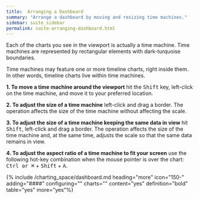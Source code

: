 ```yaml
---
title:  Arranging a Dashboard
summary: "Arrange a dashboard by moving and resizing time machines."
sidebar: suite_sidebar
permalink: suite-arranging-dashboard.html
---
```


Each of the charts you see in the <a data-toggle="tooltip" data-original-title="{{site.data.charting_space.viewport}}">viewport</a> is actually a <a data-toggle="tooltip" data-original-title="{{site.data.charting_space.time_machine}}">time machine</a>. Time machines are represented by rectangular elements with dark-turquoise boundaries.

Time machines may feature one or more <a data-toggle="tooltip" data-original-title="{{site.data.charting_space.timeline_chart}}">timeline charts</a>, right inside them. In other words, timeline charts live within time machines.

**1. To move a time machine around the viewport** hit the <kbd>Shift</kbd> key, left-click on the time machine, and move it to your preferred location.

**2. To adjust the size of a time machine** left-click and drag a border. The operation affects the size of the time machine without affecting the scale.

**3. To adjust the size of a time machine keeping the same data in view** hit <kbd>Shift</kbd>, left-click and drag a border. The operation affects the size of the time machine and, at the same time, adjusts the scale so that the same data remains in view.

**4. To adjust the aspect ratio of a time machine to fit your screen** use the following hot-key combination when the mouse pointer is over the chart: <kbd>Ctrl or &#8984;</kbd> + <kbd>Shift</kbd> + <kbd>A</kbd>.

{% include /charting_space/dashboard.md heading="more" icon="150-" adding="####" configuring="" charts="" content="yes" definition="bold" table="yes" more="yes"%}